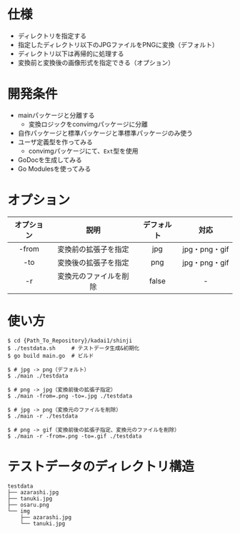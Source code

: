 # 仕様
- ディレクトリを指定する
- 指定したディレクトリ以下のJPGファイルをPNGに変換（デフォルト）
- ディレクトリ以下は再帰的に処理する
- 変換前と変換後の画像形式を指定できる（オプション）


# 開発条件
- mainパッケージと分離する
  - 変換ロジックをconvimgパッケージに分離
- 自作パッケージと標準パッケージと準標準パッケージのみ使う
- ユーザ定義型を作ってみる
  - convimgパッケージにて、`Ext`型を使用
- GoDocを生成してみる
- Go Modulesを使ってみる


# オプション
|オプション|説明|デフォルト|対応
|:---:|:---:|:---:|:---:|
|-from|変換前の拡張子を指定|jpg|jpg・png・gif|
|-to|変換後の拡張子を指定|png|jpg・png・gif|
|-r|変換元のファイルを削除|false|-|


# 使い方
```shell
$ cd {Path_To_Repository}/kadai1/shinji
$ ./testdata.sh     # テストデータ生成&初期化
$ go build main.go  # ビルド
```

```shell
$ # jpg -> png（デフォルト）
$ ./main ./testdata

$ # png -> jpg（変換前後の拡張子指定）
$ ./main -from=.png -to=.jpg ./testdata

$ # jpg -> png（変換元のファイルを削除）
$ ./main -r ./testdata

$ # png -> gif（変換前後の拡張子指定、変換元のファイルを削除）
$ ./main -r -from=.png -to=.gif ./testdata
```

# テストデータのディレクトリ構造
```
testdata
├── azarashi.jpg
├── tanuki.jpg
├── osaru.png
└── img
    ├── azarashi.jpg
    └── tanuki.jpg
```